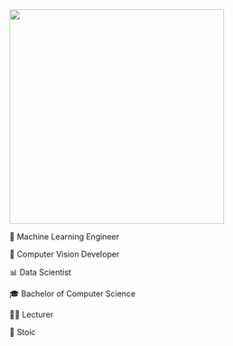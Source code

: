 <img src="beaver.gif" height="380">

🧠 Machine Learning Engineer

🧿 Computer Vision Developer

📊 Data Scientist

🎓 Bachelor of Computer Science

🧑‍🏫 Lecturer

🗿 Stoic
